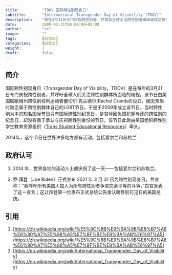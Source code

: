 ```yaml
---
title:          "TDOV 国际跨性别现身日"
subtitle:       "International Transgender Day of Visibility (TDOV)"
description:    "是在3月31日专门庆祝跨性别者，并提高全球关注跨性别者面临歧视之意识的节日。这个节日是由美国密歇根州的跨性别权利运动者蕾切尔·克兰德尔，因无奈当时缺乏关注跨性别族群的LGBT节日，而成立于2009年。当时以跨性别为本的知名节日只有国际跨性别纪念日，是哀悼因仇恨犯罪遇害的跨性别者的节日，却没有勇于承认和庆祝跨性别者为社会中一员的节日。"
date:           2009-03-31T00:00:00+08:00
author:         "cc"
image:          ""
tags:           [纪念日]
categories:     [纪念日]
weight:         1
draft:          false
---
```

## 简介
国际跨性别现身日（Transgender Day of Visibility，TDOV）是在每年的3月31日专门庆祝跨性别者，并呼吁全球人们关注跨性别群体所面临的歧视。该节日由美国密歇根州跨性别权利运动者蕾切尔·克兰德尔(Rachel Crandall)设立。因无奈当时缺乏属于跨性别群体自己的LGBT节日，于是于2009年成立该节日。当时跨性别为本的知名国际节日只有国际跨性别纪念日，是哀悼因仇恨犯罪与还的跨性别的纪念日，却没有勇于承认与庆祝跨性别身份的节日。该节日此后由美国组织跨性别学生教育资源组织（[Trans Student Educational Resources](https://en.wikipedia.org/wiki/Trans_Student_Educational_Resources)）牵头。

2014年，这个节日在世界许多地方都有活动，包括爱尔兰和苏格兰

## 政府认可
1. 2014 年，世界各地的活动人士都庆祝了这一天——包括爱尔兰和苏格兰。

2. 乔·拜登（Joe Biden）正式宣布 2021 年 3 月 31 日为跨性别现身日，并宣称：“我呼吁所有美国人加入为所有跨性别者争取完全平等的斗争。”白宫发表了这一宣言；这让拜登第一位发布正式总统公告承认跨性别可见日的美国总统。

## 引用
1. [https://zh.wikipedia.org/wiki/%E5%9C%8B%E9%9A%9B%E8%B7%A8%E6%80%A7%E5%88%A5%E7%8F%BE%E8%BA%AB%E6%97%A5](https://zh.wikipedia.org/wiki/%E5%9C%8B%E9%9A%9B%E8%B7%A8%E6%80%A7%E5%88%A5%E7%8F%BE%E8%BA%AB%E6%97%A5)
2. [https://en.wikipedia.org/wiki/International_Transgender_Day_of_Visibility](https://en.wikipedia.org/wiki/International_Transgender_Day_of_Visibility)